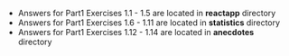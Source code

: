 - Answers for Part1 Exercises 1.1 - 1.5 are located in **reactapp** directory
- Answers for Part1 Exercises 1.6 - 1.11 are located in **statistics** directory
- Answers for Part1 Exercises 1.12 - 1.14 are located in **anecdotes** directory
